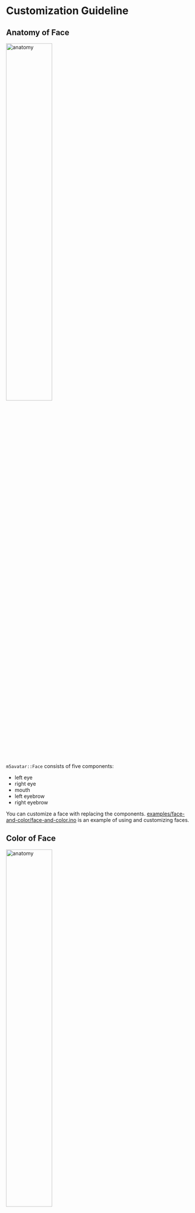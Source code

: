 # Customization Guideline

## Anatomy of Face

<img src="https://github.com/user-attachments/assets/0f9da4df-f5f6-48ce-adc6-ac0405041b6f" width=50% alt="anatomy">

`m5avatar::Face` consists of five components:

- left eye
- right eye
- mouth
- left eyebrow
- right eyebrow

You can customize a face with replacing the components.
[examples/face-and-color/face-and-color.ino](../examples/face-and-color/face-and-color.ino) is an example of using and customizing faces.

## Color of Face

<img src="https://github.com/user-attachments/assets/f18362f7-4d83-4dba-ad6f-a827c348b4c6" width=50% alt="anatomy">

`ColorPalette` maps drawing locations and colors. When color is not assigned at a location, the location (part) is not drawn.

## Face templates

Pre-assembled faces are available and defined in [src/faces/FaceTemplates.hpp](../src/faces/FaceTemplates.hpp)

|preview|face|eye|mouth|eyebrow|notes|
|:-:|:-|:-|:-|:-|:-|
|<img src="https://github.com/user-attachments/assets/5908e69f-9674-43df-a933-9f8d24fa488c/" width=20% alt="SimpleFace">|`SimpleFace`| `EllipseEye` | `RectMouth` | -- | Alternative  implementation of (Native) `Face`
|<img src="https://github.com/user-attachments/assets/5457eaec-a774-46f5-90dd-7ee1a3e13c03" width=20% alt="DoggyFace">|`DoggyFace`|`DoggyEye`|`DoggyMouth`|`RectEyebrow`|Alternative  implementation of `DogFace`|
|<img src="https://github.com/user-attachments/assets/0ddd047a-76bf-450f-8a32-d245fdc40380" width=20% alt="OmegaFace">|`OmegaFace`|`EllipseEye`|`OmegaMouth`|--||
|<img src="https://github.com/user-attachments/assets/fc0a5d3f-bf0d-4563-aa19-1e2d565e83aa" width=20% alt="GirlyFace">|`GirlyFace`|`ToonEye1`|`ToonMouth1`|`EllipseEyebrow`||

## Eyes

Predefined eye components are in [src/Eyes.hpp](../src/Eyes.hpp) and [src/Eyes.cpp](../src/Eyes.cpp)

- `EllipseEye` (Extended implement of `Eye`)
- `ToonEye1`
- `PinkDemonEye`
- `DoggyEye` (Alternative implement of `DogEye`)

## Mouth

Predefined mouth components are in [src/Mouths.hpp](../src/Mouths.hpp) and [src/Mouths.cpp](../src/Mouths.cpp)

- `RectMouth` (Alternative implement of `Mouth`)
- `OmegaMouth`
- `ToonMouth1`
- `DoggyMouth` (Alternative implement of `DogMouth`)

## Eyebrows

Predefined mouth components are in [src/EyeBrow.hpp](../src/EyeBrow.hpp) and [src/EyeBrow.cpp](../src/EyeBrow.cpp)

- `RectEyebrow`
- `EllipseEyebrow`
- `BowEyebrow`

## Notes

### Native files

- [src/Eye.h](../src/Eye.h) and [src/Eye.cpp](../src/Eye.cpp) : Native `Eye` code
- [src/Mouth.h](../src/Mouth.h) and [src/Mouth.cpp](../src/Mouth.cpp) : Native `Mouth` code
- [src/Eyeblow.h](../src/Eyeblow.h) and [src/Eyeblow.cpp](../src/Eyeblow.cpp) : Native `Eyeblow` code for Eyebrow
- [src/faces/DogFace.h](../src/faces/DogFace.h) : Native `DogFace` code
